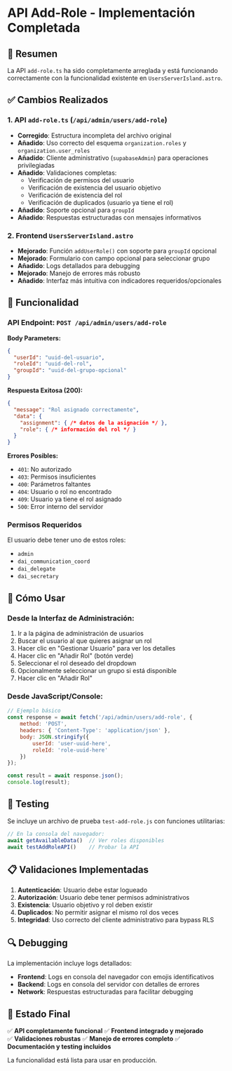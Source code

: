 # API Add-Role - Implementación Completada

## 🎉 Resumen

La API `add-role.ts` ha sido completamente arreglada y está funcionando correctamente con la funcionalidad existente en `UsersServerIsland.astro`.

## ✅ Cambios Realizados

### 1. **API `add-role.ts`** (`/api/admin/users/add-role`)

- **Corregido**: Estructura incompleta del archivo original
- **Añadido**: Uso correcto del esquema `organization.roles` y `organization.user_roles`
- **Añadido**: Cliente administrativo (`supabaseAdmin`) para operaciones privilegiadas
- **Añadido**: Validaciones completas:
  - Verificación de permisos del usuario
  - Verificación de existencia del usuario objetivo
  - Verificación de existencia del rol
  - Verificación de duplicados (usuario ya tiene el rol)
- **Añadido**: Soporte opcional para `groupId`
- **Añadido**: Respuestas estructuradas con mensajes informativos

### 2. **Frontend `UsersServerIsland.astro`**

- **Mejorado**: Función `addUserRole()` con soporte para `groupId` opcional
- **Mejorado**: Formulario con campo opcional para seleccionar grupo
- **Añadido**: Logs detallados para debugging
- **Mejorado**: Manejo de errores más robusto
- **Añadido**: Interfaz más intuitiva con indicadores requeridos/opcionales

## 🔧 Funcionalidad

### API Endpoint: `POST /api/admin/users/add-role`

**Body Parameters:**
```json
{
  "userId": "uuid-del-usuario",
  "roleId": "uuid-del-rol", 
  "groupId": "uuid-del-grupo-opcional"
}
```

**Respuesta Exitosa (200):**
```json
{
  "message": "Rol asignado correctamente",
  "data": {
    "assignment": { /* datos de la asignación */ },
    "role": { /* información del rol */ }
  }
}
```

**Errores Posibles:**
- `401`: No autorizado
- `403`: Permisos insuficientes
- `400`: Parámetros faltantes
- `404`: Usuario o rol no encontrado
- `409`: Usuario ya tiene el rol asignado
- `500`: Error interno del servidor

### Permisos Requeridos

El usuario debe tener uno de estos roles:
- `admin`
- `dai_communication_coord`
- `dai_delegate`
- `dai_secretary`

## 🎯 Cómo Usar

### Desde la Interfaz de Administración:

1. Ir a la página de administración de usuarios
2. Buscar el usuario al que quieres asignar un rol
3. Hacer clic en "Gestionar Usuario" para ver los detalles
4. Hacer clic en "Añadir Rol" (botón verde)
5. Seleccionar el rol deseado del dropdown
6. Opcionalmente seleccionar un grupo si está disponible
7. Hacer clic en "Añadir Rol"

### Desde JavaScript/Console:

```javascript
// Ejemplo básico
const response = await fetch('/api/admin/users/add-role', {
    method: 'POST',
    headers: { 'Content-Type': 'application/json' },
    body: JSON.stringify({
        userId: 'user-uuid-here',
        roleId: 'role-uuid-here'
    })
});

const result = await response.json();
console.log(result);
```

## 🧪 Testing

Se incluye un archivo de prueba `test-add-role.js` con funciones utilitarias:

```javascript
// En la consola del navegador:
await getAvailableData()  // Ver roles disponibles
await testAddRoleAPI()    // Probar la API
```

## 📋 Validaciones Implementadas

1. **Autenticación**: Usuario debe estar logueado
2. **Autorización**: Usuario debe tener permisos administrativos
3. **Existencia**: Usuario objetivo y rol deben existir
4. **Duplicados**: No permitir asignar el mismo rol dos veces
5. **Integridad**: Uso correcto del cliente administrativo para bypass RLS

## 🔍 Debugging

La implementación incluye logs detallados:

- **Frontend**: Logs en consola del navegador con emojis identificativos
- **Backend**: Logs en consola del servidor con detalles de errores
- **Network**: Respuestas estructuradas para facilitar debugging

## 🚀 Estado Final

✅ **API completamente funcional**
✅ **Frontend integrado y mejorado**  
✅ **Validaciones robustas**
✅ **Manejo de errores completo**
✅ **Documentación y testing incluidos**

La funcionalidad está lista para usar en producción.
